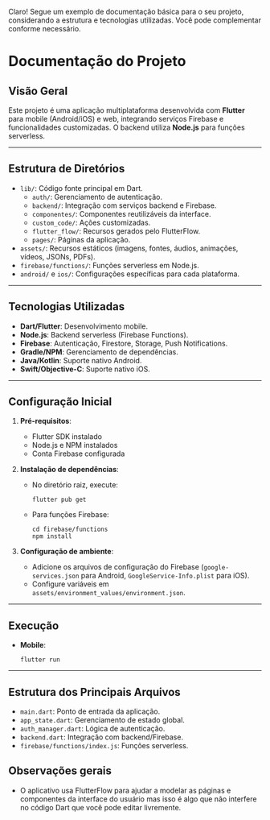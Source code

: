 Claro! Segue um exemplo de documentação básica para o seu projeto, considerando a estrutura e tecnologias utilizadas. Você pode complementar conforme necessário.

# Documentação do Projeto

## Visão Geral

Este projeto é uma aplicação multiplataforma desenvolvida com **Flutter** para mobile (Android/iOS) e web, integrando serviços Firebase e funcionalidades customizadas. O backend utiliza **Node.js** para funções serverless.

---

## Estrutura de Diretórios

- `lib/`: Código fonte principal em Dart.
    - `auth/`: Gerenciamento de autenticação.
    - `backend/`: Integração com serviços backend e Firebase.
    - `componentes/`: Componentes reutilizáveis da interface.
    - `custom_code/`: Ações customizadas.
    - `flutter_flow/`: Recursos gerados pelo FlutterFlow.
    - `pages/`: Páginas da aplicação.
- `assets/`: Recursos estáticos (imagens, fontes, áudios, animações, vídeos, JSONs, PDFs).
- `firebase/functions/`: Funções serverless em Node.js.
- `android/` e `ios/`: Configurações específicas para cada plataforma.

---

## Tecnologias Utilizadas

- **Dart/Flutter**: Desenvolvimento mobile.
- **Node.js**: Backend serverless (Firebase Functions).
- **Firebase**: Autenticação, Firestore, Storage, Push Notifications.
- **Gradle/NPM**: Gerenciamento de dependências.
- **Java/Kotlin**: Suporte nativo Android.
- **Swift/Objective-C**: Suporte nativo iOS.

---

## Configuração Inicial

1. **Pré-requisitos**:
    - Flutter SDK instalado
    - Node.js e NPM instalados
    - Conta Firebase configurada

2. **Instalação de dependências**:
    - No diretório raiz, execute:
      ```
      flutter pub get
      ```
    - Para funções Firebase:
      ```
      cd firebase/functions
      npm install
      ```

3. **Configuração de ambiente**:
    - Adicione os arquivos de configuração do Firebase (`google-services.json` para Android, `GoogleService-Info.plist` para iOS).
    - Configure variáveis em `assets/environment_values/environment.json`.

---

## Execução

- **Mobile**:
  ```
  flutter run
  ```

---

## Estrutura dos Principais Arquivos

- `main.dart`: Ponto de entrada da aplicação.
- `app_state.dart`: Gerenciamento de estado global.
- `auth_manager.dart`: Lógica de autenticação.
- `backend.dart`: Integração com backend/Firebase.
- `firebase/functions/index.js`: Funções serverless.

## Observações gerais
- O aplicativo usa FlutterFlow para ajudar a modelar as páginas e componentes da interface do usuário mas isso é algo que não interfere no código Dart que você pode editar livremente.